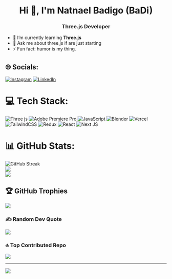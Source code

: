 <h1 align="center">Hi 👋, I'm Natnael Badigo (BaDi)</h1>
<h3 align="center">Three.js Developer</h3>

- 🌱 I’m currently learning **Three.js**<br>
- 💬 Ask me about three.js if are just starting<br>
- ⚡ Fun fact: humor is my thing.


## 🌐 Socials:
[![Instagram](https://img.shields.io/badge/Instagram-%23E4405F.svg?logo=Instagram&logoColor=white)](https://instagram.com/badi_nati) [![LinkedIn](https://img.shields.io/badge/LinkedIn-%230077B5.svg?logo=linkedin&logoColor=white)](https://linkedin.com/in/natnaelbadigo) 

# 💻 Tech Stack:
![Three js](https://img.shields.io/badge/threejs-black?style=for-the-badge&logo=three.js&logoColor=white) ![Adobe Premiere Pro](https://img.shields.io/badge/Adobe%20Premiere%20Pro-9999FF.svg?style=for-the-badge&logo=Adobe%20Premiere%20Pro&logoColor=white) ![JavaScript](https://img.shields.io/badge/javascript-%23323330.svg?style=for-the-badge&logo=javascript&logoColor=%23F7DF1E) ![Blender](https://img.shields.io/badge/blender-%23F5792A.svg?style=for-the-badge&logo=blender&logoColor=white) ![Vercel](https://img.shields.io/badge/vercel-%23000000.svg?style=for-the-badge&logo=vercel&logoColor=white) ![TailwindCSS](https://img.shields.io/badge/tailwindcss-%2338B2AC.svg?style=for-the-badge&logo=tailwind-css&logoColor=white) ![Redux](https://img.shields.io/badge/redux-%23593d88.svg?style=for-the-badge&logo=redux&logoColor=white) ![React](https://img.shields.io/badge/react-%2320232a.svg?style=for-the-badge&logo=react&logoColor=%2361DAFB) ![Next JS](https://img.shields.io/badge/Next-black?style=for-the-badge&logo=next.js&logoColor=white)

# 📊 GitHub Stats:
![GitHub Streak](https://github-readme-streak-stats.herokuapp.com/?user=nati-badi&theme=tokyonight)<br/>
![](https://github-readme-stats.vercel.app/api?username=nati-badi&theme=dark&hide_border=false&include_all_commits=true&count_private=true)<br/>
![](https://github-readme-stats.vercel.app/api/top-langs/?username=nati-badi&theme=dark&hide_border=false&include_all_commits=true&count_private=true&layout=compact)

## 🏆 GitHub Trophies
![](https://github-profile-trophy.vercel.app/?username=nati-badi&theme=radical&no-frame=false&no-bg=false&margin-w=4)

### ✍️ Random Dev Quote
![](https://quotes-github-readme.vercel.app/api?type=horizontal&theme=radical)

### 🔝 Top Contributed Repo
![](https://github-contributor-stats.vercel.app/api?username=nati-badi&limit=5&theme=dark&combine_all_yearly_contributions=true)

---
[![](https://visitcount.itsvg.in/api?id=nati-badi&icon=4&color=1)](https://visitcount.itsvg.in)

<!-- Proudly created with GPRM ( https://gprm.itsvg.in ) -->
